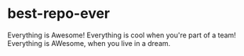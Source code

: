 # best-repo-ever
Everything is Awesome! Everything is cool when you're part of a team!
Everything is AWesome, when you live in a dream.
